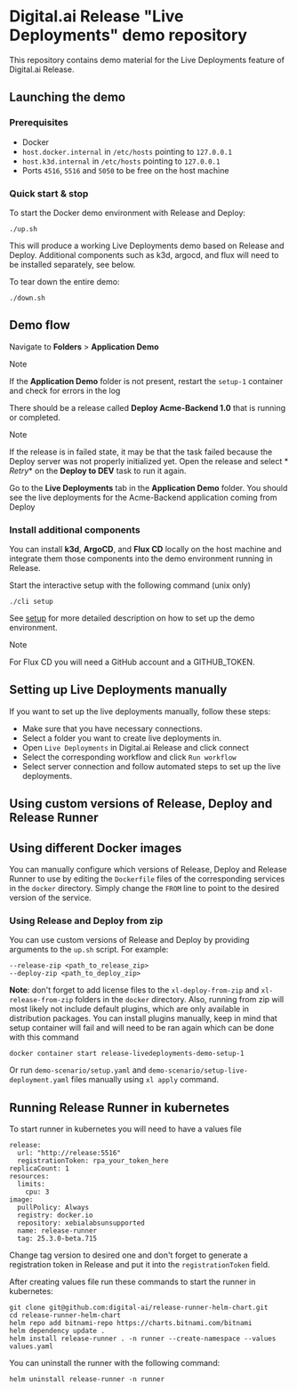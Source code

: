 # Digital.ai Release "Live Deployments" demo repository

This repository contains demo material for the Live Deployments feature of Digital.ai Release.

## Launching the demo

### Prerequisites

* Docker
* `host.docker.internal` in `/etc/hosts` pointing to `127.0.0.1`
* `host.k3d.internal` in `/etc/hosts` pointing to `127.0.0.1`
* Ports `4516`, `5516` and `5050` to be free on the host machine

### Quick start & stop

To start the Docker demo environment with Release and Deploy:

    ./up.sh

This will produce a working Live Deployments demo based on Release and Deploy.
Additional components such as k3d, argocd, and flux will need to be installed separately, see below.

To tear down the entire demo:

    ./down.sh

## Demo flow

Navigate to **Folders** > **Application Demo**

> [!NOTE]
> If the **Application Demo** folder is not present, restart the `setup-1` container and check for errors in the log

There should be a release called **Deploy Acme-Backend 1.0** that is running or completed.

> [!NOTE]
> If the release is in failed state, it may be that the task failed because the Deploy server was not properly initialized yet. Open the release and select *
*Retry** on the **Deploy to DEV** task to run it again.

Go to the **Live Deployments** tab in the **Application Demo** folder. You should see the live deployments for the Acme-Backend application coming from Deploy

### Install additional components

You can install **k3d**, **ArgoCD**, and **Flux CD** locally on the host machine and integrate them those components into the demo environment running in
Release.

Start the interactive setup with the following command (unix only)

    ./cli setup

See [setup](setup/README.md) for more detailed description on how to set up the demo environment.

> [!NOTE]
> For Flux CD you will need a GitHub account and a GITHUB_TOKEN.

## Setting up Live Deployments manually

If you want to set up the live deployments manually, follow these steps:

* Make sure that you have necessary connections.
* Select a folder you want to create live deployments in.
* Open `Live Deployments` in Digital.ai Release and click connect
* Select the corresponding workflow and click `Run workflow`
* Select server connection and follow automated steps to set up the live deployments.

## Using custom versions of Release, Deploy and Release Runner

## Using different Docker images

You can manually configure which versions of Release, Deploy and Release Runner to use by editing the `Dockerfile` files of the corresponding services in the
`docker` directory. Simply change the `FROM` line to point to the desired version of the service.

### Using Release and Deploy from zip

You can use custom versions of Release and Deploy by providing arguments to the `up.sh` script. For example:

```
--release-zip <path_to_release_zip>
--deploy-zip <path_to_deploy_zip>
```

**Note**: don't forget to add license files to the `xl-deploy-from-zip` and `xl-release-from-zip` folders in the `docker` directory.
Also, running from zip will most likely not include default plugins, which are only available in distribution packages.
You can install plugins manually, keep in mind that setup container will fail and will need to be ran again which can be done with this command 
```
docker container start release-livedeployments-demo-setup-1
```
Or run `demo-scenario/setup.yaml` and `demo-scenario/setup-live-deployment.yaml` files manually using `xl apply` command.

## Running Release Runner in kubernetes

To start runner in kubernetes you will need to have a values file

```
release:
  url: "http://release:5516"
  registrationToken: rpa_your_token_here
replicaCount: 1
resources:
  limits:
    cpu: 3
image:
  pullPolicy: Always
  registry: docker.io
  repository: xebialabsunsupported
  name: release-runner
  tag: 25.3.0-beta.715
```

Change tag version to desired one and don't forget to generate a registration token in Release and put it into the `registrationToken` field.

After creating values file run these commands to start the runner in kubernetes:

```
git clone git@github.com:digital-ai/release-runner-helm-chart.git
cd release-runner-helm-chart
helm repo add bitnami-repo https://charts.bitnami.com/bitnami
helm dependency update .
helm install release-runner . -n runner --create-namespace --values values.yaml
```

You can uninstall the runner with the following command:

```
helm uninstall release-runner -n runner
```
